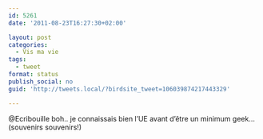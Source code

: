 ```yaml
---
id: 5261
date: '2011-08-23T16:27:30+02:00'

layout: post
categories:
  - Vis ma vie
tags:
  - tweet
format: status
publish_social: no
guid: 'http://tweets.local/?birdsite_tweet=106039874217443329'

---
```


@Ecribouille boh.. je connaissais bien l’UE avant d’être un minimum geek… (souvenirs souvenirs!)
